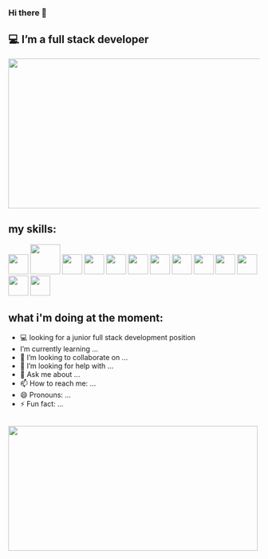 ### Hi there 👋 
## :computer: I’m a full stack developer
<!-- ![Alt Text](https://media.giphy.com/media/quEsMOrr3hmQ8/giphy.gif) -->

<img src="https://swansoftwaresolutions.com/wp-content/uploads/2020/04/05.14.20-Meet-a-Full-Stack-Developer-Vlad-Ryba-1024x576.jpg" width="750" height="300">


## my skills:
<p float="left">
 <img src="https://github.com/mongodb-js/leaf/raw/master/dist/mongodb-leaf_128x128.png" width="40" height="40">
   <img src="https://raw.githubusercontent.com/yurijserrano/Github-Profile-Readme-Logos/f994c418a134b58c4aec11152f6a4a33fa89da26/programming%20languages/java.svg" width="60" height="60">
  <img src="https://raw.githubusercontent.com/yurijserrano/Github-Profile-Readme-Logos/f994c418a134b58c4aec11152f6a4a33fa89da26/programming%20languages/javascript.svg" width="40" height="40">
  <img src="https://raw.githubusercontent.com/yurijserrano/Github-Profile-Readme-Logos/f994c418a134b58c4aec11152f6a4a33fa89da26/programming%20languages/typescript.svg" width="40" height="40">
  <img src="https://raw.githubusercontent.com/yurijserrano/Github-Profile-Readme-Logos/f994c418a134b58c4aec11152f6a4a33fa89da26/frameworks/react.svg" width="40" height="40">
  <img src="https://raw.githubusercontent.com/yurijserrano/Github-Profile-Readme-Logos/f994c418a134b58c4aec11152f6a4a33fa89da26/frameworks/redux.svg" width="40" height="40">
  <img src="https://raw.githubusercontent.com/yurijserrano/Github-Profile-Readme-Logos/f994c418a134b58c4aec11152f6a4a33fa89da26/frameworks/nodejs.svg" width="40" height="40">
   <img src="https://raw.githubusercontent.com/yurijserrano/Github-Profile-Readme-Logos/f994c418a134b58c4aec11152f6a4a33fa89da26/frameworks/spring.svg" width="40" height="40">
  <img src="https://raw.githubusercontent.com/yurijserrano/Github-Profile-Readme-Logos/f994c418a134b58c4aec11152f6a4a33fa89da26/others/git.svg" width="40" height="40">
   <img src="https://raw.githubusercontent.com/yurijserrano/Github-Profile-Readme-Logos/f994c418a134b58c4aec11152f6a4a33fa89da26/others/json.svg" width="40" height="40">
   <img src="https://raw.githubusercontent.com/yurijserrano/Github-Profile-Readme-Logos/f994c418a134b58c4aec11152f6a4a33fa89da26/others/css.svg" width="40" height="40"> 
   <img src="https://raw.githubusercontent.com/yurijserrano/Github-Profile-Readme-Logos/f994c418a134b58c4aec11152f6a4a33fa89da26/others/html.svg" width="40" height="40">
    <img src="https://camo.githubusercontent.com/6686b9ef0e21e13c9e7c846340303765c0f36e40a0490bcad453ea9d0d433ea0/68747470733a2f2f7777772e6d656d656e746f746563682e696e2f6173736574732f696d616765732f69636f6e732f657870726573732e706e67" width="40" height="40">
</p>


## what i'm doing at the moment:

- :computer: looking for a junior full stack development position
-  I’m currently learning ...
- 👯 I’m looking to collaborate on ...
- 🤔 I’m looking for help with ...
- 💬 Ask me about ...
- 📫 How to reach me: ...
- 😄 Pronouns: ...
- ⚡ Fun fact: ...
##
<img src="https://media.giphy.com/media/quEsMOrr3hmQ8/giphy.gif" width="500" height="250">
